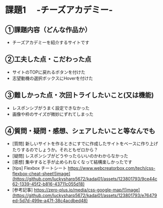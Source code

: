 # 課題1　 -チーズアカデミー-

## ①課題内容（どんな作品か）
- チーズアカデミーを紹介するサイトです

## ②工夫した点・こだわった点
- サイトのTOPに戻れるボタンを付けた
- 志望動機の選択ボックスにHoverを付けた

## ③難しかった点・次回トライしたいこと(又は機能)
- レスポンシブがうまく設定できなかった
- 画像や枠のサイズが微妙にずれてしまった

## ④質問・疑問・感想、シェアしたいこと等なんでも
- [質問] 新しいサイトを作るときにすでに作成したサイトをベースに作り上げたりするのでしょうか。それともゼロから？
- [疑問] レスポンシブがどうやったらいいのかわからなかった
- [感想] 集中すると手が止められなくなって結構楽しかったです
- [tips] Flexbox チートシート https://www.webcreatorbox.com/tech/css-flexbox-cheat-sheet![image](https://github.com/luckysharp5672/kadai01/assets/123801793/9ce44c62-1339-45f2-b816-43711c055d18)
- [参考記事] https://zero-plus.io/media/css-google-map/![image](https://github.com/luckysharp5672/kadai01/assets/123801793/e76479ed-5d7d-499e-a47f-38c4acdbed48)

